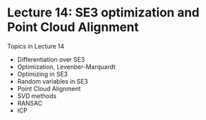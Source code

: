 # Lecture 14: SE3 optimization and Point Cloud Alignment


Topics in Lecture 14

 * Differentiation over SE3
 * Optimization, Levenber-Marquardt
 * Optimizing in SE3
 * Random variables in SE3
 * Point Cloud Alignment
 * SVD methods
 * RANSAC
 * ICP
